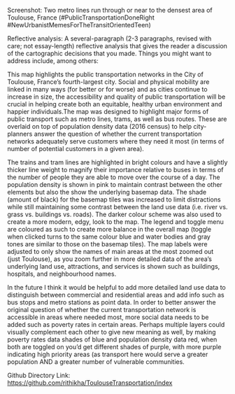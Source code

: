 Screenshot: Two metro lines run through or near to the densest area of Toulouse, France (#PublicTransportationDoneRight  #NewUrbanistMemesForTheTransitOrientedTeen)


Reflective analysis: A several-paragraph (2-3 paragraphs, revised with care; not essay-length) reflective analysis that gives the reader a discussion of the cartographic decisions that you made. Things you might want to address include, among others:

This map highlights the public transportation networks in the City of Toulouse, France’s fourth-largest city. Social and physical mobility are linked in many ways (for better or for worse) and as cities continue to increase in size, the accessibility and quality of public transportation will be crucial in helping create both an equitable, healthy urban environment and happier individuals.The map was designed to highlight major forms of public transport such as metro lines, trams, as well as bus routes. These are overlaid on top of population density data (2016 census) to help city-planners answer the question of whether the current transportation networks adequately serve customers where they need it most (in terms of number of potential customers in a given area). 

The trains and tram lines are highlighted in bright colours and have a slightly thicker line weight to magnify their importance relative to buses in terms of the number of people they are able to move over the course of a day. The population density is shown in pink to maintain contrast between the other elements but also the show the underlying basemap data. The shade (amount of black) for the basemap tiles was increased to limit distractions while still maintaining some contrast between the land use data (i.e. river vs. grass vs. buildings vs. roads). The darker colour scheme was also used to create a more modern, edgy, look to the map. The legend and toggle menu are coloured as such to create more balance in the overall map (toggle when clicked turns to the same colour blue and water bodies and gray tones are similar to those on the basemap tiles). The map labels were adjusted to only show the names of main areas at the most zoomed out (just Toulouse), as you zoom further in more detailed data of the area’s underlying land use, attractions, and services is shown such as buildings, hospitals, and neighbourhood names. 

In the future I think it would be helpful to add more detailed land use data to distinguish between commercial and residential areas and add info such as bus stops and metro stations as point data. In order to better answer the original question of whether the current transportation network is accessible in areas where needed most, more social data needs to be added such as poverty rates in certain areas. Perhaps multiple layers could visually complement each other to give new meaning as well, by making poverty rates data shades of blue and population density data red, when both are toggled on you’d get different shades of purple, with more purple indicating high priority areas (as transport here would serve a greater population AND a greater number of vulnerable communities.   


Github Directory Link: https://github.com/rithikha/ToulouseTransportation/index
